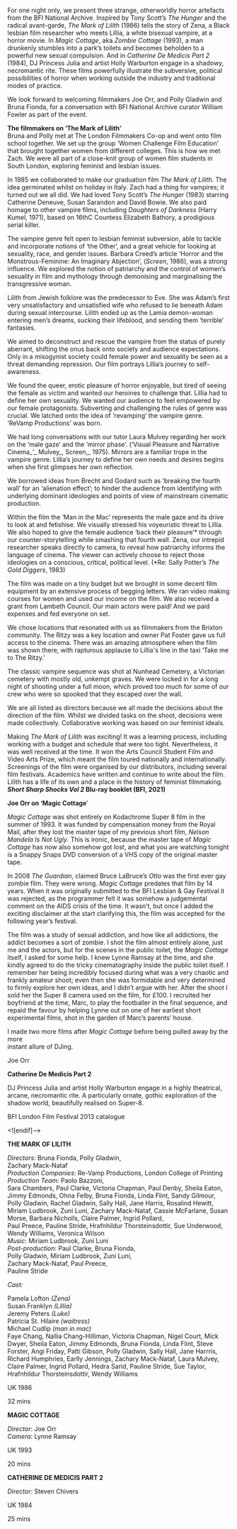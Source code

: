 

For one night only, we present three strange, otherworldly horror artefacts from the  BFI National Archive. Inspired by Tony Scott’s _The Hunger_ and the radical avant-garde,  _The Mark of Lilith_ (1986) tells the story of Zena, a Black lesbian film researcher who meets Lillia, a white bisexual vampire, at a horror movie. In _Magic Cottage_, aka _Zombie Cottage_ (1993), a man drunkenly stumbles into a park’s toilets and becomes beholden to a powerful new sexual compulsion. And in _Catherine De Medicis Part 2_ (1984),  DJ Princess Julia and artist Holly Warburton engage in a shadowy, necromantic rite. These films powerfully illustrate the subversive, political possibilities of horror when working outside the industry and traditional modes of practice.

We look forward to welcoming filmmakers Joe Orr, and Polly Gladwin and Bruna Fionda, for a conversation with BFI National Archive curator William Fowler as part of the event.

**The filmmakers on ‘The Mark of Lilith’**  
Bruna and Polly met at The London Filmmakers Co-op and went onto film school together. We set up the group ‘Women Challenge Film Education’ that brought together women from different colleges. This is how we met Zach. We were all part of a close-knit group of women film students in South London, exploring feminist and lesbian issues.

In 1985 we collaborated to make our graduation film _The Mark of Lilith_. The idea germinated whilst on holiday in Italy. Zach had a thing for vampires; it turned out we all did. We had loved Tony Scott’s _The Hunger_ (1983)  starring Catherine Deneuve, Susan Sarandon and David Bowie.  We also paid homage to other vampire films, including _Daughters of Darkness_ (Harry Kumel, 1971), based on 16thC Countess Elizabeth Bathory, a prodigious serial killer.

The vampire genre felt open to lesbian feminist subversion, able to tackle and incorporate notions of ‘the Other’, and a great vehicle for looking at sexuality, race, and gender issues. Barbara Creed’s article ‘Horror and the Monstrous-Feminine: An Imaginary Abjection’, (_Screen_,  1986), was a strong influence. We explored the notion of patriarchy and the control of women’s sexuality in film and mythology through demonising and marginalising the transgressive woman.

Lilith from Jewish folklore was the predecessor to Eve. She was Adam’s first very unsatisfactory and unsatisfied wife who refused to lie beneath Adam during sexual intercourse. Lilith ended up as the Lamia demon-woman entering men’s dreams, sucking their lifeblood, and sending them ‘terrible’ fantasies.

We aimed to deconstruct and rescue the vampire from the status of purely aberrant, shifting the onus back onto society and audience expectations. Only in a misogynist society could female power and sexuality be seen as a threat demanding repression. Our film portrays Lillia’s journey to self-awareness.

We found the queer, erotic pleasure of horror enjoyable, but tired of seeing the female as victim and wanted our heroines to challenge that. Lillia had to define her own sexuality. We wanted our audience to feel empowered by our female protagonists. Subverting and challenging the rules of genre was crucial. We latched onto the idea of ‘revamping’ the vampire genre. ‘ReVamp Productions’ was born.

We had long conversations with our tutor Laura Mulvey regarding her work on the ‘male gaze’ and the ‘mirror phase’. (‘Visual Pleasure and Narrative Cinema_’_ Mulvey_, Screen,_ 1975). Mirrors are a familiar trope in the vampire genre. Lillia’s journey to define her own needs and desires begins when she first glimpses her own reflection.

We borrowed ideas from Brecht and Godard such as ‘breaking the fourth wall’ for an ‘alienation effect’; to hinder the audience from identifying with underlying dominant ideologies and points of view of mainstream cinematic production.

Within the film the ‘Man in the Mac’ represents the male gaze and its drive to look at and fetishise. We visually stressed his voyeuristic threat to Lillia. We also hoped to give the female audience ‘back their pleasure’* through our counter-storytelling while smashing  that fourth wall. Zena, our intrepid researcher speaks directly to camera, to reveal how patriarchy informs the language of cinema. The viewer can actively choose to reject those ideologies on a conscious, critical, political level. (*Re: Sally Potter’s _The Gold Diggers_, 1983)

The film was made on a tiny budget but we brought in some decent film equipment by an extensive process of begging letters. We ran video making courses for women and used our income on the film. We also received a grant from Lambeth Council. Our main actors were paid! And we paid expenses and fed everyone on set.

We chose locations that resonated with us as filmmakers from the Brixton community. The Ritzy was a key location and owner Pat Foster gave us full access to the cinema. There was an amazing atmosphere when the film was shown there, with rapturous applause to Lillia's line in the taxi ‘Take me to The Ritzy.’

The classic vampire sequence was shot at Nunhead Cemetery, a Victorian cemetery with mostly old, unkempt graves. We were locked in for a long night of shooting under a full moon, which proved too much for some of our crew who were so spooked that they escaped over the wall.

We are all listed as directors because we all made the decisions about the direction of the film. Whilst we divided tasks on the shoot, decisions were made collectively. Collaborative working was based on our feminist ideals.

Making _The Mark of Lilith_ was exciting! It was a learning process, including working with a budget and schedule that were too tight. Nevertheless, it was well received at the time. It won the Arts Council Student Film and Video Arts Prize, which meant the film toured nationally and internationally. Screenings of the film were organised by our distributors, including several film festivals. Academics have written and continue to write about the film. Lilith has a life of its own and a place in the history of feminist filmmaking.  
**_Short Sharp Shocks Vol 2_ Blu-ray booklet (BFI, 2021)**

**Joe Orr on ‘Magic Cottage**’

_Magic Cottage_ was shot entirely on Kodachrome Super 8 film in the summer of 1993. It was funded by compensation money from the Royal Mail, after they lost the master tape of my previous short film, _Nelson Mandela Is Not Ugly_. This is ironic, because the master tape of _Magic Cottage_ has now also somehow got lost, and what you are watching tonight is a Snappy Snaps DVD conversion of a VHS copy of the original master tape.

In 2008 _The Guardian_, claimed Bruce LaBruce’s _Otto_ was the first ever gay zombie film. They were wrong. _Magic Cottage_ predates that film by 14 years. When it was originally submitted to the BFI Lesbian & Gay Festival it was rejected, as the programmer felt it was somehow a judgemental comment on the AIDS crisis of the time. It wasn’t, but once I added the exciting disclaimer at the start clarifying this, the film was accepted for the following year’s festival.

The film was a study of sexual addiction, and how like all addictions, the addict becomes a sort of zombie. I shot the film almost entirely alone, just me and the actors, but for the scenes in the public toilet, the _Magic Cottage_ itself, I asked for some help. I knew Lynne Ramsay at the time, and she kindly agreed to do the tricky cinematography inside the public toilet itself. I remember her being incredibly focused during what was a very chaotic and frankly amateur shoot; even then she was formidable and very determined to firmly explore her own ideas, and I didn’t argue with her. After the shoot I sold her the Super 8 camera used on the film, for £100. I recruited her boyfriend at the time, Marc, to play the footballer in the final sequence, and repaid the favour by helping Lynne out on one of her earliest short experimental films, shot in the garden of Marc’s parents’ house.

I made two more films after _Magic Cottage_ before being pulled away by the more  
instant allure of DJing.

Joe Orr

**Catherine De Medicis Part 2**

DJ Princess Julia and artist Holly Warburton engage in a highly theatrical, arcane, necromantic rite. A particularly ornate, gothic exploration of the shadow world, beautifully realised on Super-8.

BFI London Film Festival 2013 catalogue

<![endif]-->

**THE MARK OF LILITH**

_Directors_: Bruna Fionda, Polly Gladwin,  
Zachary Mack-Nataf  
_Production Companies_: Re-Vamp Productions, London College of Printing  
_Production Team_: Paolo Bazzoni,  
Sara Chambers, Paul Clarke, Victoria Chapman, Paul Denby, Sheila Eaton,  
Jimmy Edmonds, Ohna Felby, Bruna Fionda, Linda Flint, Sandy Gilmour,  
Polly Gladwin, Rachel Gladwin, Sally Hall, Jane Harris, Rosalind Hewitt, Miriam Ludbrook, Zuni Luni, Zachary Mack-Nataf, Cassie McFarlane, Susan Morse, Barbara Nicholls, Claire Palmer, Ingrid Pollard,  
Paul Preece, Pauline Stride, Hrafnhildur Thorsteinsdottir, Sue Underwood,  
Wendy Williams, Veronica Wilson  
_Music_: Miriam Ludbrook, Zuni Luni  
_Post-production_: Paul Clarke, Bruna Fionda,  
Polly Gladwin, Miriam Ludbrook, Zuni Luni,  
Zachary Mack-Nataf, Paul Preece,  
Pauline Stride

_Cast:_

Pamela Lofton _(Zena)_  
Susan Franklyn _(Lillia)_  
Jeremy Peters _(Luke)_  
Patricia St. Hilaire _(waitress)_  
Michael Cudlip _(man in mac)_  
Faye Chang, Nallia Chang-Hilliman, Victoria Chapman, Nigel Court, Mick Dwyer, Sheila Eaton, Jimmy Edmonds, Bruna Fionda, Linda Flint, Steve Forster, Angi Friday, Patti Gibson, Polly Gladwin, Sally Hall, Jane Harrris, Richard Humphries, Earlly Jennings, Zachary Mack-Nataf, Laura Mulvey, Claire Palmer, Ingrid Pollard, Hedra Sarid, Pauline Stride, Sue Taylor, Hrafnhildur Thorsteinsdottir, Wendy Williams

UK 1986

32 mins

**MAGIC COTTAGE**

_Director_: Joe Orr  
_Camera_: Lynne Ramsay

UK 1993

20 mins

**CATHERINE DE MEDICIS PART 2**

_Director:_ Steven Chivers

UK 1984

25 mins
<!--stackedit_data:
eyJoaXN0b3J5IjpbLTMxNjY4NzAzMl19
-->